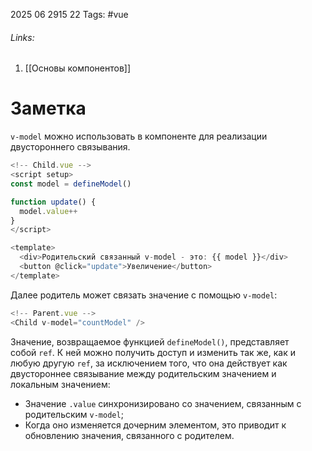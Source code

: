 2025 06 2915 22
Tags: #vue 
###### Links: 
1) [[Основы компонентов]]
# Заметка
`v-model` можно использовать в компоненте для реализации двустороннего связывания.
```js
<!-- Child.vue -->
<script setup>
const model = defineModel()

function update() {
  model.value++
}
</script>

<template>
  <div>Родительский связанный v-model - это: {{ model }}</div>
  <button @click="update">Увеличение</button>
</template>
```
Далее родитель может связать значение с помощью `v-model`:
```js
<!-- Parent.vue -->
<Child v-model="countModel" />
```
Значение, возвращаемое функцией `defineModel()`, представляет собой `ref`. К ней можно получить доступ и изменить так же, как и любую другую `ref`, за исключением того, что она действует как двустороннее связывание между родительским значением и локальным значением:

- Значение `.value` синхронизировано со значением, связанным с родительским `v-model`;
- Когда оно изменяется дочерним элементом, это приводит к обновлению значения, связанного с родителем.